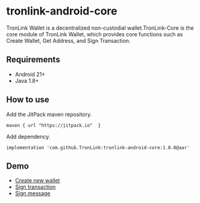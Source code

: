 # tronlink-android-core

TronLink Wallet is a decentralized non-custodial wallet.TronLink-Core is the core module of TronLink Wallet, which provides core functions such as Create Wallet, Get Address, and Sign Transaction.

## Requirements

- Android 21+
- Java 1.8+

## How to use
Add the JitPack maven repository.
```
maven { url "https://jitpack.io"  }
```
Add dependency.
```
implementation 'com.github.TronLink:tronlink-android-core:1.0.0@aar'
```

## Demo

- [Create new wallet](./core/src/test/java/org/tron/WalletCoreUnitTest.java)
- [Sign transaction](./core/src/test/java/org/tron/TransactionCoreUnitTest.java)
- [Sign message](./core/src/test/java/org/tron/TransactionCoreUnitTest.java)
